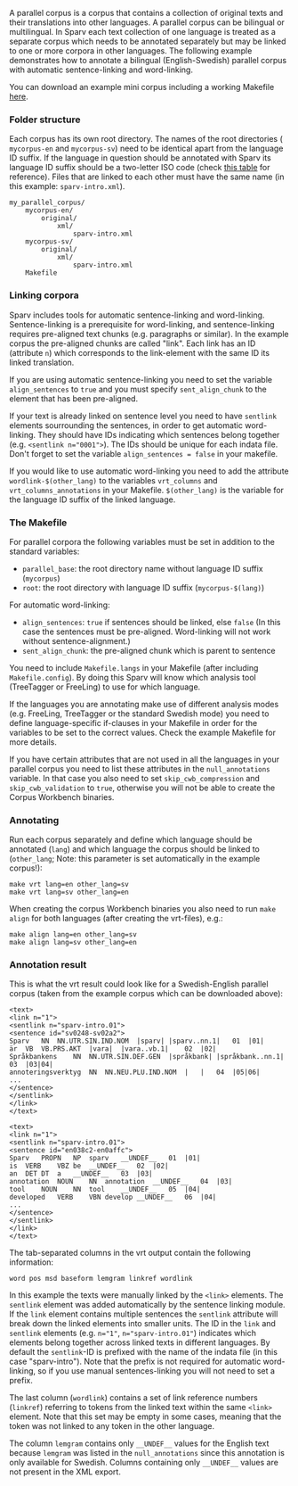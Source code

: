 
A parallel corpus is a corpus that contains a collection of original texts and
their translations into other languages. A parallel corpus can be bilingual or
multilingual. In Sparv each text collection of one language is treated as a
separate corpus which needs to be annotated separately but may be linked to one
or more corpora in other languages. The following example demonstrates how to
annotate a bilingual (English-Swedish) parallel corpus with automatic
sentence-linking and word-linking.

You can download an example mini corpus including a working Makefile [here](https://github.com/spraakbanken/sparv-docs/raw/master/examples/parallel_corpus_example.zip).

### Folder structure
Each corpus has its own root directory. The names of the root directories (
`mycorpus-en` and `mycorpus-sv`) need to be identical apart from the language ID
suffix. If the language in question should be annotated with Sparv its language ID
suffix should be a two-letter ISO code (check [this table](https://spraakbanken.gu.se/eng/research/infrastructure/sparv/distribution/pipeline#language_table) for reference). Files that are linked to each other must
have the same name (in this example: `sparv-intro.xml`).

```
my_parallel_corpus/
    mycorpus-en/
        original/
            xml/
                sparv-intro.xml
    mycorpus-sv/
        original/
            xml/
                sparv-intro.xml
    Makefile
```

### Linking corpora
Sparv includes tools for automatic sentence-linking and word-linking.
Sentence-linking is a prerequisite for word-linking, and sentence-linking requires
pre-aligned text chunks (e.g. paragraphs or similar). In the example corpus the
pre-aligned chunks are called "link". Each link has an ID (attribute `n`) which
corresponds to the link-element with the same ID its linked translation.

If you are using automatic sentence-linking you need to set the variable
`align_sentences` to `true` and you must specify `sent_align_chunk` to the element
that has been pre-aligned.

If your text is already linked on sentence level you need to have `sentlink` elements
sourrounding the sentences, in order to get automatic word-linking. They should have
IDs indicating which sentences belong together (e.g. `<sentlink n="0001">`). The IDs
should be unique for each indata file. Don't forget to set the variable `align_sentences = false` in your makefile.

If you would like to use automatic word-linking you need to add the attribute
`wordlink-$(other_lang)` to the variables `vrt_columns` and
`vrt_columns_annotations` in your Makefile. `$(other_lang)` is the variable for
the language ID suffix of the linked language.

### The Makefile
For parallel corpora the following variables must be set in addition to the
standard variables:

* `parallel_base`: the root directory name without language ID suffix (`mycorpus`)
* `root`: the root directory with language ID suffix (`mycorpus-$(lang)`)

For automatic word-linking:

* `align_sentences`: `true` if sentences should be linked, else `false` (In this
    case the sentences must be pre-aligned. Word-linking will not work without
    sentence-alignment.)
* `sent_align_chunk`: the pre-aligned chunk which is parent to sentence

You need to include `Makefile.langs` in your Makefile (after including
`Makefile.config`). By doing this Sparv will know which analysis tool
(TreeTagger or FreeLing) to use for which language.

If the languages you are annotating make use of different analysis modes (e.g.
FreeLing, TreeTagger or the standard Swedish mode) you need to define
language-specific if-clauses in your Makefile in order for the variables to be
set to the correct values. Check the example Makefile for more details.

If you have certain attributes that are not used in all the languages in your
parallel corpus you need to list these attributes in the `null_annotations`
variable. In that case you also need to set `skip_cwb_compression` and  
`skip_cwb_validation` to `true`, otherwise you will not be able to create the
Corpus Workbench binaries.

### Annotating
Run each corpus separately and define which language should be annotated (`lang`)
and which language the corpus should be linked to (`other_lang`; Note: this parameter is set automatically in the example corpus!):
```
make vrt lang=en other_lang=sv
make vrt lang=sv other_lang=en
```

When creating the corpus Workbench binaries you also need to run `make align` for
both languages (after creating the vrt-files), e.g.:
```
make align lang=en other_lang=sv
make align lang=sv other_lang=en
```

### Annotation result

This is what the vrt result could look like for a Swedish-English parallel corpus (taken from the example corpus which can be downloaded above):

```
<text>
<link n="1">
<sentlink n="sparv-intro.01">
<sentence id="sv0248-sv02a2">
Sparv	NN	NN.UTR.SIN.IND.NOM	|sparv|	|sparv..nn.1|	01	|01|
är	VB	VB.PRS.AKT	|vara|	|vara..vb.1|	02	|02|
Språkbankens	NN	NN.UTR.SIN.DEF.GEN	|språkbank|	|språkbank..nn.1|	03	|03|04|
annoteringsverktyg	NN	NN.NEU.PLU.IND.NOM	|	|	04	|05|06|
...
</sentence>
</sentlink>
</link>
</text>
```

```
<text>
<link n="1">
<sentlink n="sparv-intro.01">
<sentence id="en038c2-en0affc">
Sparv	PROPN	NP	sparv	__UNDEF__	01	|01|
is	VERB	VBZ	be	__UNDEF__	02	|02|
an	DET	DT	a	__UNDEF__	03	|03|
annotation	NOUN	NN	annotation	__UNDEF__	04	|03|
tool	NOUN	NN	tool	__UNDEF__	05	|04|
developed	VERB	VBN	develop	__UNDEF__	06	|04|
...
</sentence>
</sentlink>
</link>
</text>
```

The tab-separated columns in the vrt output contain the following information:

`word pos msd baseform lemgram linkref wordlink`

In this example the texts were manually linked by the `<link>` elements. The
`sentlink` element was added automatically by the sentence linking module. If the
`link` element contains multiple sentences the `sentlink` attribute will break down
the linked elements into smaller units. The ID in the `link` and `sentlink` elements
(e.g. `n="1"`, `n="sparv-intro.01"`) indicates which elements belong together across
linked texts in different languages. By default the `sentlink`-ID is prefixed with
the name of the indata file (in this case "sparv-intro"). Note that the prefix is
not required for automatic word-linking, so if you use manual sentences-linking you
will not need to set a prefix.

The last column (`wordlink`) contains a set of link reference numbers (`linkref`)
referring to tokens from the linked text within the same `<link>` element. Note that
this set may be empty in some cases, meaning that the token was not linked to any
token in the other language.

The column `lemgram` contains only `__UNDEF__` values for the English text because
`lemgram` was listed in the `null_annotations` since this annotation is only
available for Swedish. Columns containing only `__UNDEF__` values are not present in
the XML export.
